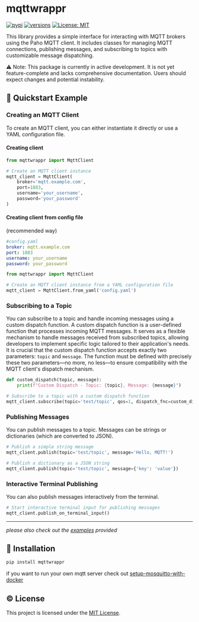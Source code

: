 # mqttwrappr

[![pypi](https://img.shields.io/pypi/v/mqttwrappr.svg)](https://pypi.org/project/mqttwrappr/)
[![versions](https://img.shields.io/pypi/pyversions/mqttwrappr.svg)](https://git-ce.rwth-aachen.de/kls/mqttwrappr)
[![License: MIT](https://img.shields.io/badge/License-MIT-yellow.svg)](https://git-ce.rwth-aachen.de/kls/mqttwrappr/-/blob/main/LICENSE?ref_type=heads)

This library provides a simple interface for interacting with MQTT brokers using the Paho MQTT client. It includes
classes for managing MQTT connections, publishing messages, and subscribing to topics with customizable message
dispatching.

⚠️ Note: This package is currently in active development. It is not yet feature-complete and lacks comprehensive
documentation. Users should expect changes and potential instability.

## 🚀 Quickstart Example
### Creating an MQTT Client

To create an MQTT client, you can either instantiate it directly or use a YAML configuration file.

#### Creating client

```python
from mqttwrappr import MqttClient

# Create an MQTT client instance
mqtt_client = MqttClient(
    broker='mqtt.example.com',
    port=1883,
    username='your_username',
    password='your_password'
)
```
#### Creating client from config file 
(recommended way)

```yaml
#config.yaml
broker: mqtt.example.com
port: 1883
username: your_username
password: your_password
```

```python
from mqttwrappr import MqttClient

# Create an MQTT client instance from a YAML configuration file
mqtt_client = MqttClient.from_yaml('config.yaml')
```

### Subscribing to a Topic

You can subscribe to a topic and handle incoming messages using a custom dispatch function.
A custom dispatch function is a user-defined function that processes incoming MQTT messages. It serves as a flexible
mechanism to handle messages received from subscribed topics, allowing developers to implement specific logic tailored
to their application's needs. It is crucial that the custom dispatch function accepts exactly two parameters: `topic` and
`message`. The function must be defined with precisely these two parameters—no more, no less—to ensure compatibility with
the MQTT client's dispatch mechanism.

```python
def custom_dispatch(topic, message):
    print(f"Custom Dispatch - Topic: {topic}, Message: {message}")

# Subscribe to a topic with a custom dispatch function
mqtt_client.subscribe(topic='test/topic', qos=1, dispatch_fnc=custom_dispatch)
```

### Publishing Messages

You can publish messages to a topic. Messages can be strings or dictionaries (which are converted to JSON).

```python
# Publish a simple string message
mqtt_client.publish(topic='test/topic', message='Hello, MQTT!')

# Publish a dictionary as a JSON string
mqtt_client.publish(topic='test/topic', message={'key': 'value'})
```

### Interactive Terminal Publishing
You can also publish messages interactively from the terminal.

```python
# Start interactive terminal input for publishing messages
mqtt_client.publish_on_terminal_input()
```

---
*please also check out the [examples](https://git-ce.rwth-aachen.de/kls/mqttwrappr/-/tree/main/examples?ref_type=heads) provided*


## 🔨 Installation
```bash
pip install mqttwrappr
```

if you want to run your own mqtt server check out [setup-mosquitto-with-docker](https://github.com/sukesh-ak/setup-mosquitto-with-docker)

## ©️ License

This project is licensed under
the [MIT License](https://git-ce.rwth-aachen.de/kls/mqttwrappr/-/blob/main/LICENSE?ref_type=heads).

